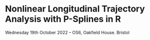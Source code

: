 # Nonlinear Longitudinal Trajectory Analysis with P-Splines in R
Wednesday 19th October 2022 – OS6, Oakfield House. Bristol
